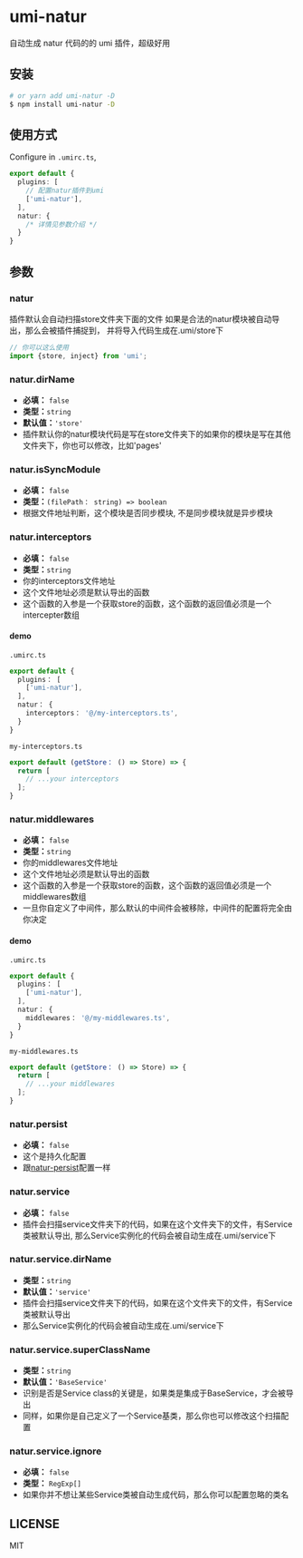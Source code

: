 # umi-natur

自动生成 natur 代码的的 umi 插件，超级好用

## 安装

```bash
# or yarn add umi-natur -D
$ npm install umi-natur -D
```

## 使用方式

Configure in `.umirc.ts`,

```ts
export default {
  plugins: [
    // 配置natur插件到umi
    ['umi-natur'],
  ],
  natur: {
    /* 详情见参数介绍 */
  }
}
```

## 参数

### natur

插件默认会自动扫描store文件夹下面的文件
如果是合法的natur模块被自动导出，那么会被插件捕捉到，
并将导入代码生成在.umi/store下
```ts
// 你可以这么使用
import {store, inject} from 'umi';
```

### natur.dirName

- **必填：** `false`
- **类型：**`string`
- **默认值：**`'store'`
- 插件默认你的natur模块代码是写在store文件夹下的如果你的模块是写在其他文件夹下，你也可以修改，比如'pages'


### natur.isSyncModule
- **必填：** `false`
- **类型：**`(filePath： string) => boolean`
- 根据文件地址判断，这个模块是否同步模块, 不是同步模块就是异步模块


### natur.interceptors
- **必填：** `false`
- **类型：**`string`
- 你的interceptors文件地址
- 这个文件地址必须是默认导出的函数
- 这个函数的入参是一个获取store的函数，这个函数的返回值必须是一个intercepter数组


#### demo

`.umirc.ts`
```ts
export default {
  plugins： [
    ['umi-natur'],
  ],
  natur： {
    interceptors： '@/my-interceptors.ts',
  }
}
```

`my-interceptors.ts`
```ts
export default (getStore： () => Store) => {
  return [
    // ...your interceptors
  ];
}
```

### natur.middlewares
- **必填：** `false`
- **类型：**`string`
- 你的middlewares文件地址
- 这个文件地址必须是默认导出的函数
- 这个函数的入参是一个获取store的函数，这个函数的返回值必须是一个middlewares数组
- 一旦你自定义了中间件，那么默认的中间件会被移除，中间件的配置将完全由你决定



#### demo

`.umirc.ts`
```ts
export default {
  plugins： [
    ['umi-natur'],
  ],
  natur： {
    middlewares： '@/my-middlewares.ts',
  }
}
```

`my-middlewares.ts`
```ts
export default (getStore： () => Store) => {
  return [
    // ...your middlewares
  ];
}
```

### natur.persist

- **必填：** `false`
- 这个是持久化配置
- 跟[natur-persist](/zh/natur-persist)配置一样

### natur.service

- **必填：** `false`
- 插件会扫描service文件夹下的代码，如果在这个文件夹下的文件，有Service类被默认导出, 那么Service实例化的代码会被自动生成在.umi/service下

### natur.service.dirName

- **类型：**`string`
- **默认值：**`'service'`
- 插件会扫描service文件夹下的代码，如果在这个文件夹下的文件，有Service类被默认导出
- 那么Service实例化的代码会被自动生成在.umi/service下

### natur.service.superClassName

- **类型：**`string`
- **默认值：**`'BaseService'`
- 识别是否是Service class的关键是，如果类是集成于BaseService，才会被导出
- 同样，如果你是自己定义了一个Service基类，那么你也可以修改这个扫描配置

### natur.service.ignore

- **必填：** `false`
- **类型：** `RegExp[]`
- 如果你并不想让某些Service类被自动生成代码，那么你可以配置忽略的类名


## LICENSE

MIT
